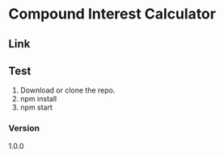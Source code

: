 # Compound Interest Calculator

## Link

## Test 
1. Download or clone the repo. 
2. npm install 
3. npm start

### Version
1.0.0